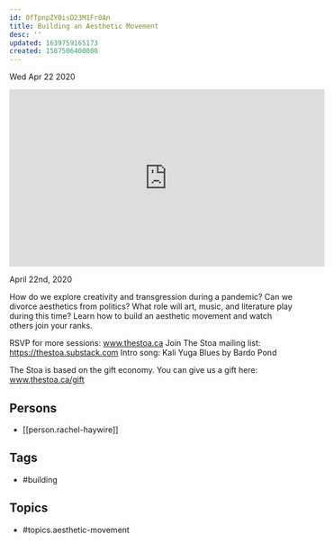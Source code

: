 ```yaml
---
id: 0fTpnpZYOisD23M1Fr0An
title: Building an Aesthetic Movement
desc: ''
updated: 1639759165173
created: 1587506400000
---
```





Wed Apr 22 2020

<iframe width="560" height="315" src="https://www.youtube.com/embed/Tr7Oa1Vojys" title="Building an Aesthetic Movement w/ Rachel Haywire" frameborder="0" allow="accelerometer; autoplay; clipboard-write; encrypted-media; gyroscope; picture-in-picture" allowfullscreen ></iframe>

April 22nd, 2020

How do we explore creativity and transgression during a pandemic? Can we divorce aesthetics from politics? What role will art, music, and literature play during this time? Learn how to build an aesthetic movement and watch others join your ranks.

RSVP for more sessions: www.thestoa.ca
Join The Stoa mailing list: https://thestoa.substack.com
Intro song: Kali Yuga Blues by Bardo Pond

The Stoa is based on the gift economy. You can give us a gift here: www.thestoa.ca/gift

## Persons

- [[person.rachel-haywire]]

## Tags

- #building

## Topics

- #topics.aesthetic-movement

